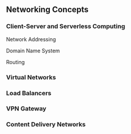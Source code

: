 

## Networking Concepts

### Client-Server and Serverless Computing

Network Addressing

Domain Name System

Routing

### Virtual Networks

### Load Balancers


### VPN Gateway


### Content Delivery Networks

